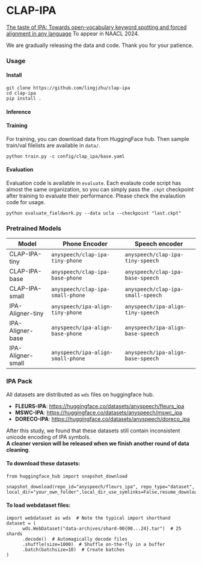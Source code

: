 # CLAP-IPA
[The taste of IPA: Towards open-vocabulary keyword spotting and forced alignment in any language](https://arxiv.org/abs/2311.08323) To appear in NAACL 2024.   
   
We are gradually releasing the data and code. Thank you for your patience.

### Usage

#### Install
```
git clone https://github.com/lingjzhu/clap-ipa
cd clap-ipa
pip install .
```

#### Inference


#### Training
For training, you can download data from HuggingFace hub. Then sample train/val filelists are available in `data/`. 
```
python train.py -c config/clap_ipa/base.yaml
```

#### Evaluation
Evaluation code is available in `evaluate`. Each evalaute code script has almost the same organization, so you can simply pass the `.ckpt` checkpoint after training to evaluate their performance. Please check the evalaution code for usage.
```
python evaluate_fieldwork.py --data ucla --checkpoint "last.ckpt"
```

### Pretrained Models

| Model | Phone Encoder | Speech encoder |
|---|---|---|
| CLAP-IPA-tiny | `anyspeech/clap-ipa-tiny-phone` | `anyspeech/clap-ipa-tiny-speech` |
| CLAP-IPA-base | `anyspeech/clap-ipa-base-phone` | `anyspeech/clap-ipa-base-speech` |
| CLAP-IPA-small | `anyspeech/clap-ipa-small-phone` | `anyspeech/clap-ipa-small-speech` |
| IPA-Aligner-tiny | `anyspeech/ipa-align-tiny-phone` | `anyspeech/ipa-align-tiny-speech` |
| IPA-Aligner-base | `anyspeech/ipa-align-base-phone` | `anyspeech/ipa-align-base-speech` |
| IPA-Aligner-small | `anyspeech/ipa-align-small-phone` | `anyspeech/ipa-align-base-speech` |


### IPA Pack
All datasets are distributed as `wds` files on huggingface hub.   
 - **FLEURS-IPA**: https://huggingface.co/datasets/anyspeech/fleurs_ipa
 - **MSWC-IPA**: https://huggingface.co/datasets/anyspeech/mswc_ipa
 - **DORECO-IPA**: https://huggingface.co/datasets/anyspeech/doreco_ipa

After this study, we found that these datasets still contain inconsistent unicode encoding of IPA symbols.  
**A cleaner version will be released when we finish another round of data cleaning**.

#### To download these datasets:
```
from huggingface_hub import snapshot_download

snapshot_download(repo_id="anyspeech/fleurs_ipa", repo_type="dataset", local_dir="your_own_folder",local_dir_use_symlinks=False,resume_download=False,max_workers=4)

```

#### To load webdataset files:
```
import webdataset as wds  # Note the typical import shorthand
dataset = (
      wds.WebDataset("data-archives/shard-00{00...24}.tar")  # 25 shards
      .decode()  # Automagically decode files
      .shuffle(size=1000)  # Shuffle on-the-fly in a buffer
      .batch(batchsize=10)  # Create batches
)
```
